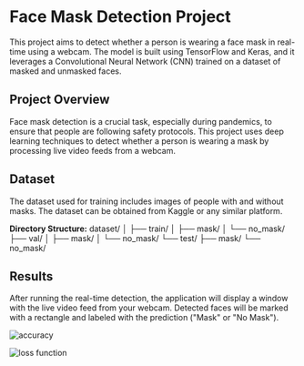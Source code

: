 # Face Mask Detection Project

This project aims to detect whether a person is wearing a face mask in real-time using a webcam. The model is built using TensorFlow and Keras, 
and it leverages a Convolutional Neural Network (CNN) trained on a dataset of masked and unmasked faces.

## Project Overview

Face mask detection is a crucial task, especially during pandemics, to ensure that people are following safety protocols. 
This project uses deep learning techniques to detect whether a person is wearing a mask by processing live video feeds from a webcam.

## Dataset

The dataset used for training includes images of people with and without masks. The dataset can be obtained from Kaggle or any similar platform.

**Directory Structure:**
dataset/
│
├── train/
│ ├── mask/
│ └── no_mask/
├── val/
│ ├── mask/
│ └── no_mask/
└── test/
├── mask/
└── no_mask/

## Results
After running the real-time detection, the application will display a window with the live video feed from your webcam.
Detected faces will be marked with a rectangle and labeled with the prediction ("Mask" or "No Mask").

![accuracy](https://github.com/user-attachments/assets/e8433c05-d93e-476b-a9df-52180636b64e)

![loss function](https://github.com/user-attachments/assets/421601c8-400e-4046-a290-59c7f41cfb27)


